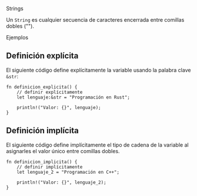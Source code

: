 Strings

Un `String` es cualquier secuencia de caracteres encerrada entre comillas dobles ("").

Ejemplos


## Definición explícita

El siguiente código define explícitamente la variable usando la palabra clave `&str`:

```rust, editable
fn definicion_explicita() {
    // definir explícitamente
    let lenguaje:&str = "Programación en Rust";

    println!("Valor: {}", lenguaje); 
}
```

## Definición implícita

El siguiente código define implícitamente el tipo de cadena de la variable al asignarles
el valor único entre comillas dobles.

```rust, editable
fn definicion_implicita() { 
    // definir implícitamente
    let lenguaje_2 = "Programación en C++";

    println!("Valor: {}", lenguaje_2);
}
```